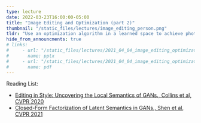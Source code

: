 ```yaml
---
type: lecture
date: 2022-03-23T16:00:00-05:00
title: "Image Editing and Optimization (part 2)"
thumbnail: "/static_files/lectures/image_editing_person.png"
tldr: "Use an optimization algorithm in a learned space to achieve photo manipulation"
hide_from_announcments: true
# links:
#     - url: "/static_files/lectures/2021_04_04_image_editing_optimization_part2.pptx"
#       name: pptx
#     - url: "/static_files/lectures/2021_04_04_image_editing_optimization_part2.pdf"
#       name: pdf
---
```

Reading List:
- [Editing in Style: Uncovering the Local Semantics of GANs., Collins et al, CVPR 2020](https://arxiv.org/abs/2004.14367)
- [Closed-Form Factorization of Latent Semantics in GANs., Shen et al, CVPR 2021](https://arxiv.org/abs/2007.06600)
